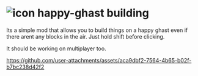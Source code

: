 
# ![icon](https://github.com/user-attachments/assets/72008879-3a4a-4010-a439-b0f95697d72e) happy-ghast building

Its a simple mod that allows you to build things on a happy ghast even if there arent any blocks in the air. Just hold shift before clicking.

It should be working on multiplayer too.

https://github.com/user-attachments/assets/aca9dbf2-7564-4b65-b02f-b7bc238d42f2

